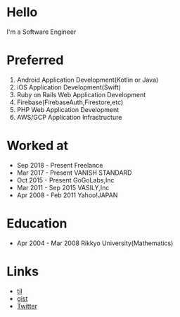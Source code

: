 # Hello
I'm a Software Engineer

# Preferred
1. Android Application Development(Kotlin or Java)
2. iOS Application Development(Swift)
3. Ruby on Rails Web Application Development
4. Firebase(FirebaseAuth,Firestore,etc)
5. PHP Web Application Development
6. AWS/GCP Application Infrastructure

# Worked at
* Sep 2018 - Present Freelance
* Mar 2017 - Present VANISH STANDARD
* Oct 2015 - Present GoGoLabs,Inc
* Mar 2011 - Sep 2015 VASILY,Inc
* Apr 2008 - Feb 2011 Yahoo!JAPAN 

# Education
* Apr 2004 - Mar 2008 Rikkyo University(Mathematics)

# Links
* <a href="https://github.com/6rats/til">til</a>
* <a href="https://gist.github.com/6rats">gist</a>
* <a href="https://twitter.com/6rats">Twitter</a>
